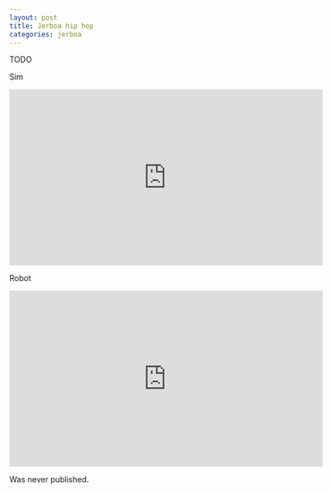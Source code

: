 ```yaml
---
layout: post
title: Jerboa hip hop
categories: jerboa
---
```


TODO

Sim

<iframe width="560" height="315" src="https://www.youtube.com/embed/3pGLTjCh_Ek" title="YouTube video player" frameborder="0" allow="accelerometer; autoplay; clipboard-write; encrypted-media; gyroscope; picture-in-picture; web-share" allowfullscreen></iframe>

Robot

<iframe width="560" height="315" src="https://www.youtube.com/embed/OBzVF6KDQoo" title="YouTube video player" frameborder="0" allow="accelerometer; autoplay; clipboard-write; encrypted-media; gyroscope; picture-in-picture; web-share" allowfullscreen></iframe>

Was never published.
